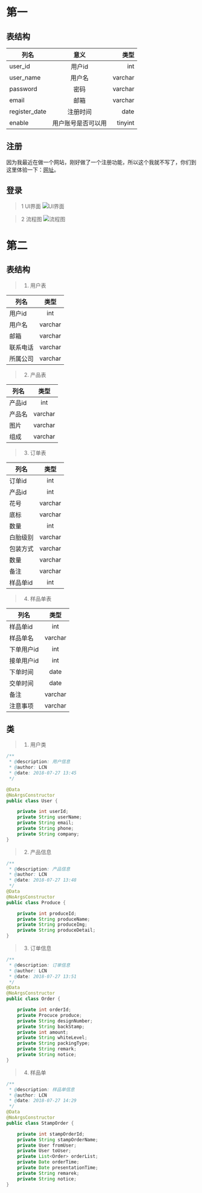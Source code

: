 # 第一


## 表结构
列名 |  意义 | 类型
| - | :--: |-----:|
user_id | 用户id | int
user_name | 用户名 | varchar
password   | 密码 | varchar
email	 | 邮箱	| varchar	
register_date | 注册时间 | date
enable	| 用户账号是否可以用 | tinyint

## 注册
因为我最近在做一个网站，刚好做了一个注册功能，所以这个我就不写了，你们到这里体验一下：[网址](http://112.74.180.179/)。

## 登录

>1 UI界面
![UI界面](https://lcn-public.oss-cn-shenzhen.aliyuncs.com/18-7-27/%E5%BE%AE%E4%BF%A1%E6%88%AA%E5%9B%BE_20180727150921.png)

>2 流程图
![流程图](https://lcn-public.oss-cn-shenzhen.aliyuncs.com/18-7-27/18088755.jpg)


# 第二
## 表结构

>1. 用户表

列名 | 类型
| - | :-: |
用户id | int
用户名 | varchar
邮箱		| varchar	
联系电话 | varchar
所属公司 | varchar

>2. 产品表

列名 | 类型
| - | :-: |
产品id   | int
产品名   | varchar
图片		| varchar	
组成 	| varchar

>3. 订单表

列名 | 类型
| - | :-: |
订单id | int
产品id | int
花号   | varchar
底标  | varchar
数量  | int
白胎级别 | varchar
包装方式 | varchar
数量 | varchar
备注 | varchar
样品单id | int

>4. 样品单表

列名 | 类型
| - | :-: |
样品单id | int
样品单名 | varchar
下单用户id | int
接单用户id |	 int
下单时间 | date
交单时间 | date
备注     | varchar
注意事项 | varchar

## 类

>1. 用户类
```java
/**
 * @description: 用户信息
 * @author: LCN
 * @date: 2018-07-27 13:45
 */

@Data
@NoArgsConstructor
public class User {

	private int userId;
	private String userName;
	private String email;
	private String phone;
	private String company;
}
```

>2. 产品信息
```java
/**
 * @description: 产品信息
 * @author: LCN
 * @date: 2018-07-27 13:48
 */
@Data
@NoArgsConstructor
public class Produce {

	private int produceId;
	private String produceName;
	private String produceImg;
	private String produceDetail;
}
```

>3. 订单信息
```java
/**
 * @description: 订单信息
 * @author: LCN
 * @date: 2018-07-27 13:51
 */
@Data
@NoArgsConstructor
public class Order {

	private int orderId;
	private Procuce produce;
	private String designNumber;
	private String backStamp;
	private int amount;
	private String whiteLevel;
	private String packingType;
	private String remark;
	private String notice;
}
```

>4. 样品单
```java
/**
 * @description: 样品单信息
 * @author: LCN
 * @date: 2018-07-27 14:29
 */
@Data
@NoArgsConstructor
public class StampOrder {

	private int stampOrderId;
	private String stampOrderName;
	private User fromUser;
	private User toUser;
	private List<Order> orderList;
	private Date orderTime;
	private Date presentationTime;
	private String remarek;
	private String notice;
}

```

